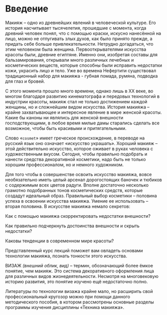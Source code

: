 # Введение

Макияж – одно из древнейших явлений в человеческой культуре. Его история насчитывает тысячелетия, прошедшие с момента, когда древний человек понял, что с помощью краски, искусно нанесённой на лицо, можно не отпугивать злых духов, как было принято прежде, а придать себе больше привлекательности. Нетрудно догадаться, что этим человеком была женщина. Первооткрывателями искусства красоты были, древние египтяне. Именно они, изобретая составы для бальзамирования, открывали много различных лечебных и косметических веществ, которые способны были исправить недостатки кожи, украсить лицо и тело. Уже во времена Нефертити существовал традиционный набор для макияжа - губная помада, румяна, подводка для глаз и бровей.

С этого момента прошло много времени, однако лишь в XX веке, во многом благодаря развитию кинематографа и передовых технологий в индустрии красоты, макияж стал не только достижением каждой женщины, но и сложнейшим видом искусства. История макияжа – крайне захватывающее и интересное явление в мире женской красоты. Какие бы каноны ни являлись для женской внешности господствующими, в любое время милые дамы старались сделать все возможное, чтобы быть красивыми и притягательными.

Слово «```cosmet```» имеет греческое происхождение, в переводе на русский язык оно означает «искусство украшать». Хороший макияж – этой действительно искусство, которое оживает в руках человека с художественным вкусом. Сегодня, чтобы правильно подобрать и нанести средства декоративной косметики, надо быть не только хорошим профессионалом, но и немного художником.

Для того чтобы в совершенстве освоить искусство макияжа, вовсе необязательно иметь целый арсенал дорогостоящих баночек и тюбиков с содержимым всех цветов радуги. Вполне достаточно несколько грамотно подобранных тонов косметических средств, которые создадут идеальный образ. Правильный выбор косметики – половина успеха в освоении искусства макияжа. Умение ее использовать – вторая половина. В искусстве макияжа немало секретов:

Как с помощью макияжа скорректировать недостатки внешности?

Как правильно подчеркнуть достоинства внешности и скрыть недостатки?

Каковы тенденции в современном мире красоты?

Представленный курс лекций поможет вам овладеть основами технологии макияжа, познать тонкости этого искусства.

ВИЗАЖ *(внешний облик, вид)* – термин, обозначающий более ёмкое понятие, чем макияж. Это система декоративного оформления лица для различных видов жизнедеятельности. Несмотря на многовековую историю развития, это понятие изучено ещё недостаточно полно.

Литературы по технологии визажа крайне мало, но расширить свой профессиональный кругозор можно при помощи данного методического пособия, в котором рассмотрены основные разделы программы изучения дисциплины «Техника макияжа».

